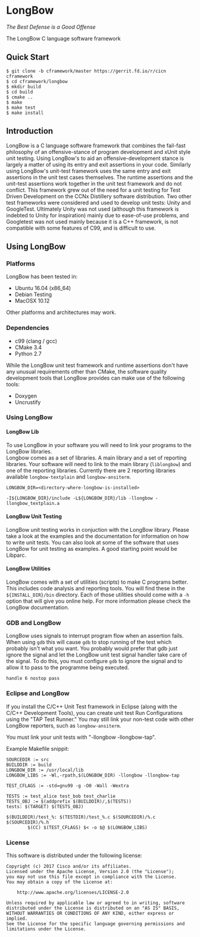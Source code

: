 LongBow
=======
_The Best Defense is a Good Offense_

The LongBow C language software framework

## Quick Start ##

```
$ git clone -b cframework/master https://gerrit.fd.io/r/cicn cframework
$ cd cframework/longbow
$ mkdir build
$ cd build
$ cmake ..
$ make
$ make test
$ make install
```

## Introduction ##

LongBow is a C language software framework that combines the fail-fast philosophy of an offensive-stance of program
development and xUnit style unit testing. Using LongBow's to aid an offensive-development stance is largely a matter
of using its entry and exit assertions in your code. Similarly using LongBow's unit-test framework uses the same entry
and exit assertions in the unit test cases themselves. The runtime assertions and the unit-test assertions work
together in the unit test framework and do not conflict. This framework grew out of the need for a unit testing for
Test Driven Development on the CCNx Distillery software distribution.
Two other test frameworks were considered and used to develop unit tests: Unity and GoogleTest.  Ultimately Unity
was not used (although this framework is indebted to Unity for inspiration) mainly due to ease-of-use problems,
and Googletest was not used mainly because it is a C++ framework, is not compatible with some features of C99, and is
difficult to use.

## Using LongBow ##

### Platforms ###

LongBow has been tested in:

- Ubuntu 16.04 (x86_64)
- Debian Testing
- MacOSX 10.12

Other platforms and architectures may work.

### Dependencies ###

- c99 (clang / gcc)
- CMake 3.4
- Python 2.7

While the LongBow unit test framework and runtime assertions don't have any unusual requirements other than CMake, 
the software quality development tools that LongBow provides can make use of the following tools:

- Doxygen
- Uncrustify

### Using LongBow ###

#### LongBow Lib

To use LongBow in your software you will need to link your programs to the LongBow libraries.  
Longbow comes as a set of libraries. A main library and a set of reporting libraries.  Your software will need to 
link to the main library (`liblongbow`) and one of the reporting libraries.  Currently there are 2 reporting libraries 
available `longbow-textplain` and `longbow-ansiterm`.

```
LONGBOW_DIR=<directory-where-longbow-is-installed>

-I${LONGBOW_DIR}/include -L${LONGBOW_DIR}/lib -llongbow -llongbow_textplain.a
```

#### LongBow Unit Testing

LongBow unit testing works in conjuction with the LongBow library. Please take a look at the examples and the 
documentation for information on how to write unit tests.  You can also look at some of the software that uses LongBow 
for unit testing as examples.  A good starting point would be Libparc.

#### LongBow Utilities

LongBow comes with a set of utilities (scripts) to make C programs better. This includes code analysis and reporting 
tools. You will find these in the `${INSTALL_DIR}/bin` directory. Each of those utilities should come with a `-h` 
option that will give you online help. For more information please check the LongBow documentation.

### GDB and LongBow ###
LongBow uses signals to interrupt program flow when an assertion fails.
When using `gdb` this will cause `gdb` to stop running of the test which probably isn't what you want.
You probably would prefer that gdb just ignore the signal and let the LongBow unit test signal handler take care of the 
signal. To do this, you must configure `gdb` to ignore the signal and to allow it to pass to the programme being 
executed.

`handle 6 nostop pass`

### Eclipse and LongBow ###
If you install the C/C++ Unit Test framework in Eclipse (along with the C/C++ Development Tools),
you can create unit test Run Configurations using the "TAP Test Runner."  You may still link your
non-test code with other LongBow reporters, such as `longbow-ansiterm`.

You must link your unit tests with "-llongbow -llongbow-tap".

Example Makefile snippit:
```
SOURCEDIR := src
BUILDDIR := build
LONGBOW_DIR := /usr/local/lib
LONGBOW_LIBS := -Wl,-rpath,$(LONGBOW_DIR) -llongbow -llongbow-tap

TEST_CFLAGS := -std=gnu99 -g -O0 -Wall -Wextra

TESTS := test_alice test_bob test_charlie
TESTS_OBJ := $(addprefix $(BUILDDIR)/,$(TESTS))
tests: $(TARGET) $(TESTS_OBJ)

$(BUILDDIR)/test_%: $(TESTDIR)/test_%.c $(SOURCEDIR)/%.c $(SOURCEDIR)/%.h
        $(CC) $(TEST_CFLAGS) $< -o $@ $(LONGBOW_LIBS)
```

### License ###

This software is distributed under the following license:

```
Copyright (c) 2017 Cisco and/or its affiliates.
Licensed under the Apache License, Version 2.0 (the "License");
you may not use this file except in compliance with the License.
You may obtain a copy of the License at:

    http://www.apache.org/licenses/LICENSE-2.0

Unless required by applicable law or agreed to in writing, software
distributed under the License is distributed on an "AS IS" BASIS,
WITHOUT WARRANTIES OR CONDITIONS OF ANY KIND, either express or implied.
See the License for the specific language governing permissions and
limitations under the License.
```


